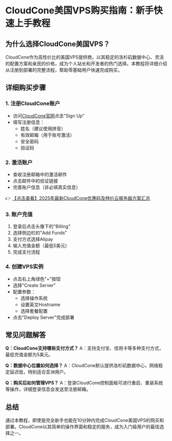 # CloudCone美国VPS购买指南：新手快速上手教程

## 为什么选择CloudCone美国VPS？
CloudCone作为高性价比的美国VPS提供商，以其稳定的洛杉矶数据中心、灵活的配置方案和亲民的价格，成为个人站长和开发者的热门选择。本教程将详细介绍从注册到部署的完整流程，帮助零基础用户快速完成购买。

## 详细购买步骤

### 1. 注册CloudCone账户
- 访问[CloudCone官网](https://bit.ly/Cloudcone)点击"Sign Up"
- 填写注册信息：
  - 姓名（建议使用拼音）
  - 有效邮箱（用于账号激活）
  - 安全密码
  - 验证码

### 2. 激活账户
- 查收注册邮箱中的激活邮件
- 点击邮件中的验证链接
- 完善账户信息（非必填真实信息）

👉 [【点击查看】2025年最新CloudCone优惠码及特价云服务器方案汇总](https://bit.ly/Cloudcone)

### 3. 账户充值
1. 登录后点击头像下的"Billing"
2. 选择侧边栏的"Add Funds"
3. 支付方式选择Alipay
4. 输入充值金额（最低5美元）
5. 完成支付流程

### 4. 创建VPS实例
- 点击右上角绿色"+"按钮
- 选择"Create Server"
- 配置参数：
  - 选择操作系统
  - 设置英文Hostname
  - 选择套餐配置
- 点击"Deploy Server"完成部署

## 常见问题解答
**Q：CloudCone支持哪些支付方式？**
A：支持支付宝、信用卡等多种支付方式，最低充值金额为5美元。

**Q：数据中心位置如何选择？**
A：CloudCone默认提供洛杉矶数据中心，网络稳定延迟低，特别适合亚洲用户。

**Q：购买后如何管理VPS？**
A：登录CloudCone控制面板可进行重启、重装系统等操作，详细登录信息会发送至注册邮箱。

## 总结
通过本教程，即使是完全新手也能在10分钟内完成CloudCone美国VPS的购买和部署。CloudCone以其简单的操作界面和稳定的服务，成为入门级用户的最佳选择之一。